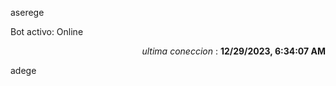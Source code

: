 aserege

<p>Bot activo: Online</p>
<p align="right"><i>ultima coneccion</i> : <b>12/29/2023, 6:34:07 AM</b></p>

 adege

